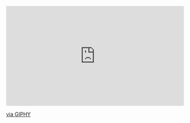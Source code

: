 <iframe src="https://giphy.com/embed/ig93eTLitmKanwNVyo" width="480" height="270" frameBorder="0" class="giphy-embed" allowFullScreen></iframe><p><a href="https://giphy.com/gifs/ig93eTLitmKanwNVyo">via GIPHY</a></p>
